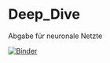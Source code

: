 # Deep_Dive
Abgabe für neuronale Netzte

[![Binder](https://mybinder.org/badge_logo.svg)](https://mybinder.org/v2/gh/TScheuble/Deep_Dive/HEAD)
